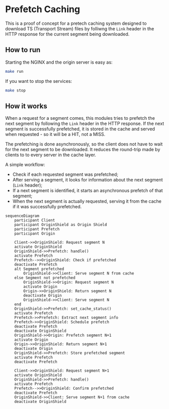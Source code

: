 # Prefetch Caching

This is a proof of concept for a pretech caching system designed to download TS (Transport Stream) files by folliwng the `Link` header in the HTTP response for the current segment being downloaded.

## How to run

Starting the NGINX and the origin server is easy as:
```bash
make run
```

If you want to stop the services:
```bash
make stop
```

## How it works

When a request for a segment comes, this modules tries to prefetch the next segment by following the `Link` header in the HTTP response. If the next segment is successfully prefetched, it is stored in the cache and served when requested - so it will be a HIT, not a MISS.

The prefetching is done asynchronously, so the client does not have to wait for the next segment to be downloaded. It reduces the round-trip made by clients to to every server in the cache layer.

A simple workflow:

- Check if each requested segment was prefetched;
- After serving a segment, it looks for information about the next segment (`Link` header);
- If a next segment is identified, it starts an asynchronous prefetch of that segment;
- When the next segment is actually requested, serving it from the cache if it was successfully prefetched.

```mermaid
sequenceDiagram
    participant Client
    participant OriginShield as Origin Shield
    participant Prefetch
    participant Origin

    Client->>OriginShield: Request segment N
    activate OriginShield
    OriginShield->>Prefetch: handle()
    activate Prefetch
    Prefetch-->>OriginShield: Check if prefetched
    deactivate Prefetch
    alt Segment prefetched
        OriginShield->>Client: Serve segment N from cache
    else Segment not prefetched
        OriginShield->>Origin: Request segment N
        activate Origin
        Origin->>OriginShield: Return segment N
        deactivate Origin
        OriginShield->>Client: Serve segment N
    end
    OriginShield->>Prefetch: set_cache_status()
    activate Prefetch
    Prefetch->>Prefetch: Extract next segment info
    Prefetch->>OriginShield: Schedule prefetch
    deactivate Prefetch
    deactivate OriginShield
    OriginShield->>Origin: Prefetch segment N+1
    activate Origin
    Origin->>OriginShield: Return segment N+1
    deactivate Origin
    OriginShield->>Prefetch: Store prefetched segment
    activate Prefetch
    deactivate Prefetch

    Client->>OriginShield: Request segment N+1
    activate OriginShield
    OriginShield->>Prefetch: handle()
    activate Prefetch
    Prefetch-->>OriginShield: Confirm prefetched
    deactivate Prefetch
    OriginShield->>Client: Serve segment N+1 from cache
    deactivate OriginShield
```
